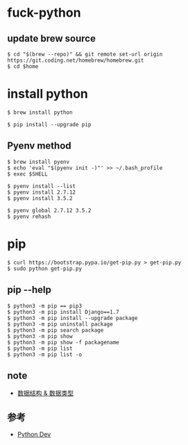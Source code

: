 # fuck-python

## update brew source

```
$ cd "$(brew --repo)" && git remote set-url origin https://git.coding.net/homebrew/homebrew.git
$ cd $home
```

# install python

```
$ brew install python

$ pip install --upgrade pip
```

## Pyenv method

```
$ brew install pyenv
$ echo 'eval "$(pyenv init -)"' >> ~/.bash_profile
$ exec $SHELL

$ pyenv install --list
$ pyenv install 2.7.12
$ pyenv install 3.5.2

$ pyenv global 2.7.12 3.5.2
$ pyenv rehash
```

# pip

```
$ curl https://bootstrap.pypa.io/get-pip.py > get-pip.py
$ sudo python get-pip.py
```

## pip --help

```
$ python3 -m pip == pip3
$ python3 -m pip install Django==1.7
$ python3 -m pip install --upgrade package
$ python3 -m pip uninstall package
$ python3 -m pip search package
$ python3 -m pip show
$ python3 -m pip show -f packagename
$ python3 -m pip list
$ python3 -m pip list -o
```

## note

* [数据结构 & 数据类型](./note/data-structure.md)

## 参考

* [Python Dev](http://sourabhbajaj.com/mac-setup/Python/)
